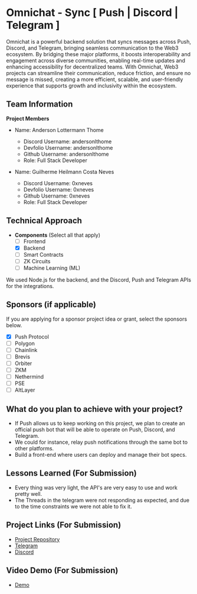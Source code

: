 # Omnichat - Sync [ Push | Discord | Telegram ]

Omnichat is a powerful backend solution that syncs messages across Push, Discord, and Telegram, bringing seamless communication to the Web3 ecosystem. By bridging these major platforms, it boosts interoperability and engagement across diverse communities, enabling real-time updates and enhancing accessibility for decentralized teams. With Omnichat, Web3 projects can streamline their communication, reduce friction, and ensure no message is missed, creating a more efficient, scalable, and user-friendly experience that supports growth and inclusivity within the ecosystem.

## Team Information

**Project Members**

- Name: Anderson Lottermann Thome
  - Discord Username: andersonlthome
  - Devfolio Username: andersonlthome
  - Github Username: andersonlthome
  - Role: Full Stack Developer
  
- Name: Guilherme Heilmann Costa Neves
  - Discord Username: 0xneves
  - Devfolio Username: 0xneves
  - Github Username: 0xneves
  - Role: Full Stack Developer

## Technical Approach

- **Components** (Select all that apply)
  - [ ] Frontend
  - [x] Backend
  - [ ] Smart Contracts
  - [ ] ZK Circuits
  - [ ] Machine Learning (ML)

We used Node.js for the backend, and the Discord, Push and Telegram APIs for the integrations.

## Sponsors (if applicable)

If you are applying for a sponsor project idea or grant, select the sponsors below.

- [x] Push Protocol
- [ ] Polygon
- [ ] Chainlink
- [ ] Brevis
- [ ] Orbiter
- [ ] ZKM
- [ ] Nethermind
- [ ] PSE
- [ ] AltLayer

## What do you plan to achieve with your project?

- If Push allows us to keep working on this project, we plan to create an official push bot that will be able to operate on Push, Discord, and Telegram. 
- We could for instance, relay push notifications through the same bot to other platforms. 
- Build a front-end where users can deploy and manage their bot specs.

## Lessons Learned (For Submission)

- Every thing was very light, the API's are very easy to use and work pretty well.
- The Threads in the telegram were not responding as expected, and due to the time constraints we were not able to fix it.

## Project Links (For Submission)

- [Project Repository](https://github.com/andersonlthome/omnipush)
- [Telegram](https://core.telegram.org/bots#botfather)
- [Discord](https://discord.com/developers/docs/intro)

## Video Demo (For Submission)

- [Demo](https://www.youtube.com/watch?v=a41IlLXtYwM)
